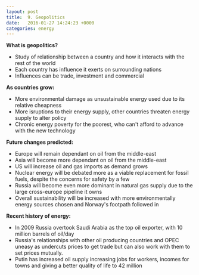 ```yaml
---
layout: post
title:  9. Geopolitics
date:   2016-01-27 14:24:23 +0000
categories: energy
---
```


**What is geopolitics?**

* Study of relationship between a country and how it interacts with the rest of the world
* Each country has influence it exerts on surrounding nations
* Influences can be trade, investment and commercial

**As countries grow:**

* More environmental damage as unsustainable energy used due to its relative cheapness
* More isruptions to their energy supply, other countries threaten energy supply to alter policy
* Chronic energy poverty for the poorest, who can't afford to advance with the new technology

**Future changes predicted:**

* Europe will remain dependant on oil from the middle-east
* Asia will become more dependant on oil from the middle-east
* US will increase oil and gas imports as demand grows
* Nuclear energy will be debated more as a viable replacement for fossil fuels, despite the concerns for safety by a few
* Russia will become even more dominant in natural gas supply due to the large cross-europe pipeline it owns
* Overall sustainability will be increased with more environmentally energy sources chosen and Norway's footpath followed in

**Recent history of energy:**

* In 2009 Russia overtook Saudi Arabia as the top oil exporter, with 10 million barrels of oil/day
* Russia's relationships with other oil producing countries and OPEC uneasy as undercuts prices to get trade but can also work with them to set prices mutually.
* Putin has increased oil supply increasing jobs for workers, incomes for towns and giving a better quality of life to 42 million